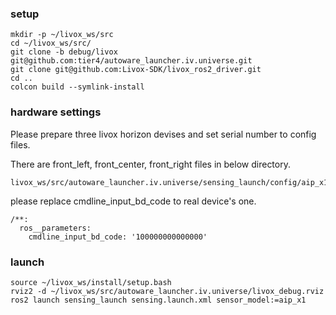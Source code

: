 ### setup
```
mkdir -p ~/livox_ws/src
cd ~/livox_ws/src/
git clone -b debug/livox git@github.com:tier4/autoware_launcher.iv.universe.git
git clone git@github.com:Livox-SDK/livox_ros2_driver.git
cd ..
colcon build --symlink-install
```

### hardware settings
Please prepare three livox horizon devises and set serial number to config files.

There are front_left, front_center, front_right files in below directory.
```
livox_ws/src/autoware_launcher.iv.universe/sensing_launch/config/aip_x1/default
```

please replace cmdline_input_bd_code to real device's one.
```
/**:
  ros__parameters:
    cmdline_input_bd_code: '100000000000000'
```



### launch
```
source ~/livox_ws/install/setup.bash
rviz2 -d ~/livox_ws/src/autoware_launcher.iv.universe/livox_debug.rviz
ros2 launch sensing_launch sensing.launch.xml sensor_model:=aip_x1
```
